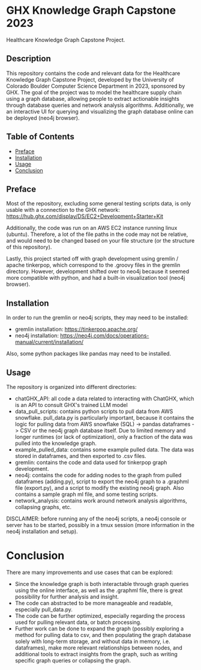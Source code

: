 # GHX Knowledge Graph Capstone 2023

Healthcare Knowledge Graph Capstone Project.

## Description

This repository contains the code and relevant data for the Healthcare Knowledge Graph Capstone Project, developed by the University of Colorado Boulder Computer Science Department in 2023, sponsored by GHX. The goal of the project was to model the healthcare supply chain using a graph database, allowing people to extract actionable insights through database queries and network analysis algorithms. Additionally, we an interactive UI for querying and visualizing the graph database online can be deployed (neo4j browser).

## Table of Contents

- [Preface](#preface)
- [Installation](#installation)
- [Usage](#usage)
- [Conclusion](#conclusion)

## Preface 

Most of the repository, excluding some general testing scripts data, is only usable with a connection to the GHX network: https://hub.ghx.com/display/DS/EC2+Development+Starter+Kit

Additionally, the code was run on an AWS EC2 instance running linux (ubuntu). Therefore, a lot of the file paths in the code may not be relative, and would need to be changed based on your file structure (or the structure of this repository).

Lastly, this project started off with graph development using gremlin / apache tinkerpop, which correspond to the .groovy files in the gremlin directory. However, development shifted over to neo4j because it seemed more compatible with python, and had a built-in visualization tool (neo4j browser). 

## Installation

In order to run the gremlin or neo4j scripts, they may need to be installed: 
- gremlin installation: https://tinkerpop.apache.org/
- neo4j installation: https://neo4j.com/docs/operations-manual/current/installation/

Also, some python packages like pandas may need to be installed.

## Usage

The repository is organized into different directories:
- chatGHX_API: all code a data related to interacting with ChatGHX, which is an API to consult GHX's trained LLM model
- data_pull_scripts: contains python scripts to pull data from AWS snowflake. pull_data.py is particularly important, because it contains the logic for pulling data from AWS snowflake (SQL) -> pandas dataframes -> CSV or the neo4j graph database itself. Due to limited memory and longer runtimes (or lack of optimization), only a fraction of the data was pulled into the knowledge graph. 
- example_pulled_data: contains some example pulled data. The data was stored in dataframes, and then exported to .csv files. 
- gremlin: contains the code and data used for tinkerpop graph development.
- neo4j: contains the code for adding nodes to the graph from pulled dataframes (adding.py), script to export the neo4j graph to a .graphml file (export.py), and a script to modify the existing neo4j graph. Also contains a sample graph ml file, and some testing scripts.
- network_analysis: contains work around network analysis algorithms, collapsing graphs, etc.

DISCLAIMER: before running any of the neo4j scripts, a neo4j console or server has to be started, possibly in a tmux session (more information in the neo4j installation and setup). 

# Conclusion

There are many improvements and use cases that can be explored:
- Since the knowledge graph is both interactable through graph queries using the online interface, as well as the .graphml file, there is great possibility for further analysis and insight. 
- The code can abstracted to be more manageable and readable, especially pull_data.py.
- The code can be further optimized, especially regarding the process used for pulling relevant data, or batch processing.
- Further work can be done to expand the graph (possibly exploring a method for pulling data to csv, and then populating the graph database solely with long-term storage, and without data in memory, i.e. dataframes), make more relevant relationships between nodes, and additional tools to extract insights from the graph, such as writing specific graph queries or collapsing the graph.
